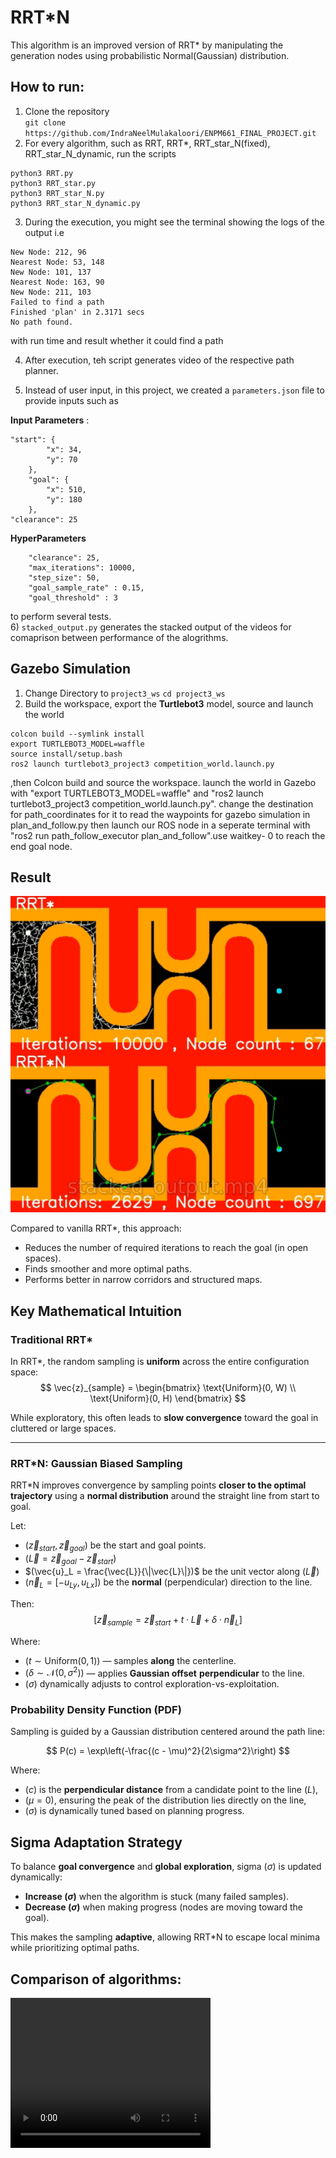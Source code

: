 # RRT*N 

This algorithm is an improved version of RRT* by manipulating the generation nodes using probabilistic Normal(Gaussian) distribution.
## How to run:
1) Clone the repository \
`git clone https://github.com/IndraNeelMulakaloori/ENPM661_FINAL_PROJECT.git`
2) For every algorithm, such as RRT, RRT*, RRT_star_N(fixed), RRT_star_N_dynamic, run the scripts 
```
python3 RRT.py
python3 RRT_star.py
python3 RRT_star_N.py
python3 RRT_star_N_dynamic.py
```
3) During the execution, you might see the terminal showing the logs of the output i.e
```
New Node: 212, 96
Nearest Node: 53, 148
New Node: 101, 137
Nearest Node: 163, 90
New Node: 211, 103
Failed to find a path
Finished 'plan' in 2.3171 secs
No path found.
```
with run time and result whether it could find a path

4) After execution, teh script generates video of the respective path planner.

5) Instead of user input, in this project, we created a `parameters.json` file to provide inputs such as 

**Input Parameters** :

```
"start": {
        "x": 34,
        "y": 70
    },
    "goal": {
        "x": 510,
        "y": 180
    },
"clearance": 25
``` 
**HyperParameters**
```
    "clearance": 25,
    "max_iterations": 10000,
    "step_size": 50,
    "goal_sample_rate" : 0.15,
    "goal_threshold" : 3
```
to perform several tests.\
6) `stacked_output.py` generates the stacked output of the videos for comaprison between performance of the alogrithms.

## Gazebo Simulation
1) Change Directory to `project3_ws`
`cd project3_ws`
2) Build the workspace, export the **Turtlebot3**  model, source and launch the world
```
colcon build --symlink install
export TURTLEBOT3_MODEL=waffle
source install/setup.bash
ros2 launch turtlebot3_project3 competition_world.launch.py
```
,then Colcon build and source the workspace. launch the world in Gazebo with "export TURTLEBOT3_MODEL=waffle" and "ros2 launch turtlebot3_project3 competition_world.launch.py". change the destination for path_coordinates for it to read the waypoints for gazebo simulation in plan_and_follow.py then launch our ROS node in a seperate terminal with "ros2 run path_follow_executor plan_and_follow".use waitkey- 0 to reach the end goal node.
## Result
![Comparsion of algorithms](/media/Comparison.png)

Compared to vanilla RRT\*, this approach:
- Reduces the number of required iterations to reach the goal (in open spaces).
- Finds smoother and more optimal paths.
- Performs better in narrow corridors and structured maps.

## Key Mathematical Intuition

### Traditional RRT\*
In RRT*, the random sampling is **uniform** across the entire configuration space:
$$
\vec{z}_{sample} = 
\begin{bmatrix}
\text{Uniform}(0, W) \\
\text{Uniform}(0, H)
\end{bmatrix}
$$

While exploratory, this often leads to **slow convergence** toward the goal in cluttered or large spaces.

---

### RRT*N: Gaussian Biased Sampling

RRT*N improves convergence by sampling points **closer to the optimal trajectory** using a **normal distribution** around the straight line from start to goal.

Let:
- $(\vec{z}_{start}, \vec{z}_{goal})$ be the start and goal points.
- $(\vec{L} = \vec{z}_{goal} - \vec{z}_{start})$
- $(\vec{u}_L = \frac{\vec{L}}{\|\vec{L}\|})$ be the unit vector along $( \vec{L})$
- $(\vec{n}_L = [-u_{Ly}, u_{Lx}])$ be the **normal** (perpendicular) direction to the line.

Then:
$$
[
\vec{z}_{sample} = \vec{z}_{start} + t \cdot \vec{L} + \delta \cdot \vec{n}_L
]
$$

Where:
- $( t \sim \text{Uniform}(0, 1) )$ — samples **along** the centerline.
- $( \delta \sim \mathcal{N}(0, \sigma^2) )$ — applies **Gaussian offset** **perpendicular** to the line.
- $( \sigma )$ dynamically adjusts to control exploration-vs-exploitation.

### Probability Density Function (PDF)

Sampling is guided by a Gaussian distribution centered around the path line:

$$
P(c) = \exp\left(-\frac{(c - \mu)^2}{2\sigma^2}\right)
$$

Where:
- $( c )$ is the **perpendicular distance** from a candidate point to the line $(L)$\,
- $( \mu = 0 )$, ensuring the peak of the distribution lies directly on the line,
- $( \sigma )$ is dynamically tuned based on planning progress.



## Sigma Adaptation Strategy

To balance **goal convergence** and **global exploration**, sigma $( \sigma )$ is updated dynamically:

- **Increase $( \sigma )$** when the algorithm is stuck (many failed samples).
- **Decrease $( \sigma )$** when making progress (nodes are moving toward the goal).

This makes the sampling **adaptive**, allowing RRT\*N to escape local minima while prioritizing optimal paths.




## Comparison of algorithms:
<video src="videos/stacked_output.mp4" controls width="320" height="240">
</video>


